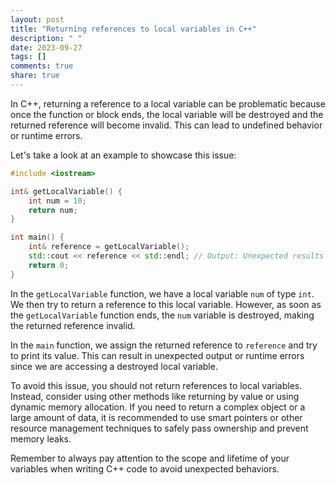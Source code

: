 ```yaml
---
layout: post
title: "Returning references to local variables in C++"
description: " "
date: 2023-09-27
tags: []
comments: true
share: true
---
```


In C++, returning a reference to a local variable can be problematic because once the function or block ends, the local variable will be destroyed and the returned reference will become invalid. This can lead to undefined behavior or runtime errors. 

Let's take a look at an example to showcase this issue:

```cpp
#include <iostream>

int& getLocalVariable() {
    int num = 10;
    return num;
}

int main() {
    int& reference = getLocalVariable();
    std::cout << reference << std::endl; // Output: Unexpected results or runtime error
    return 0;
}
```

In the `getLocalVariable` function, we have a local variable `num` of type `int`. We then try to return a reference to this local variable. However, as soon as the `getLocalVariable` function ends, the `num` variable is destroyed, making the returned reference invalid.

In the `main` function, we assign the returned reference to `reference` and try to print its value. This can result in unexpected output or runtime errors since we are accessing a destroyed local variable.

To avoid this issue, you should not return references to local variables. Instead, consider using other methods like returning by value or using dynamic memory allocation. If you need to return a complex object or a large amount of data, it is recommended to use smart pointers or other resource management techniques to safely pass ownership and prevent memory leaks.

Remember to always pay attention to the scope and lifetime of your variables when writing C++ code to avoid unexpected behaviors.